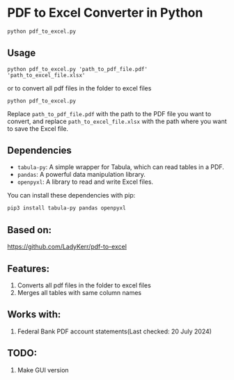 # PDF to Excel Converter in Python

```bash
python pdf_to_excel.py
```

## Usage

```shell
python pdf_to_excel.py 'path_to_pdf_file.pdf' 'path_to_excel_file.xlsx'
```

or to convert all pdf files in the folder to excel files

```shell
python pdf_to_excel.py
```

Replace `path_to_pdf_file.pdf` with the path to the PDF file you want to convert, and replace `path_to_excel_file.xlsx` with the path where you want to save the Excel file.

## Dependencies

- `tabula-py`: A simple wrapper for Tabula, which can read tables in a PDF.
- `pandas`: A powerful data manipulation library.
- `openpyxl`: A library to read and write Excel files.

You can install these dependencies with pip:

```bash
pip3 install tabula-py pandas openpyxl
```

## Based on:
https://github.com/LadyKerr/pdf-to-excel

## Features:
1. Converts all pdf files in the folder to excel files
2. Merges all tables with same column names

## Works with: 
1. Federal Bank PDF account statements(Last checked: 20 July 2024)

## TODO:
1. Make GUI version